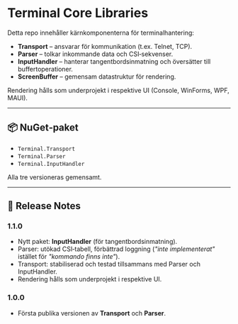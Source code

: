﻿# Terminal Core Libraries

Detta repo innehåller kärnkomponenterna för terminalhantering:
- **Transport** – ansvarar för kommunikation (t.ex. Telnet, TCP).
- **Parser** – tolkar inkommande data och CSI‑sekvenser.
- **InputHandler** – hanterar tangentbordsinmatning och översätter till buffertoperationer.
- **ScreenBuffer** – gemensam datastruktur för rendering.

Rendering hålls som underprojekt i respektive UI (Console, WinForms, WPF, MAUI).

---

## 📦 NuGet‑paket
- `Terminal.Transport`
- `Terminal.Parser`
- `Terminal.InputHandler`

Alla tre versioneras gemensamt.

---

## 🚀 Release Notes

### 1.1.0
- Nytt paket: **InputHandler** (för tangentbordsinmatning).
- Parser: utökad CSI‑tabell, förbättrad loggning (*"inte implementerat"* istället för *"kommando finns inte"*).
- Transport: stabiliserad och testad tillsammans med Parser och InputHandler.
- Rendering hålls som underprojekt i respektive UI.

### 1.0.0
- Första publika versionen av **Transport** och **Parser**.